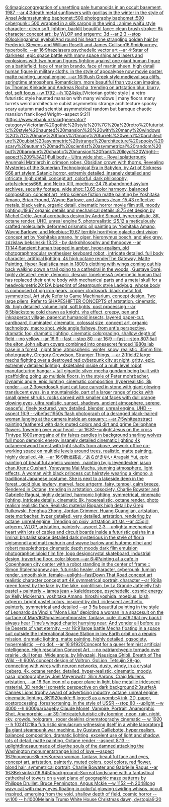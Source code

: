 [6:4](https://www.ebank.nz/aiartgenerator?category=6%3A4)[magic](https://www.ebank.nz/aiartgenerator?category=magic)[congregation of unsettling pale humanoids in an occult basement, 1987 --ar 4:3](https://www.ebank.nz/aiartgenerator?category=congregation%20of%20unsettling%20pale%20humanoids%20in%20an%20occult%20basement%2C%201987%20--ar%204%3A3)[death metal sunflowers with gorillas in the winter in the style of Ansel Adams](https://www.ebank.nz/aiartgenerator?category=death%20metal%20sunflowers%20with%20gorillas%20in%20the%20winter%20in%20the%20style%20of%20Ansel%20Adams)[stunning baphomet::500 photography baphomet::500 cyberpunk:: 500 wrapped in a silk sarong in the wind:: anime waifu style character:: clean soft lighting, backlit beautiful face:: clean brush stroke:: 8k character concept art:: by WLOP and artgerm:: 3d --ar 2:3 --stop 80](https://www.ebank.nz/aiartgenerator?category=stunning%20baphomet%3A%3A500%20photography%20baphomet%3A%3A500%20cyberpunk%3A%3A%20500%20wrapped%20in%20a%20silk%20sarong%20in%20the%20wind%3A%3A%20anime%20waifu%20style%20character%3A%3A%20clean%20soft%20lighting%2C%20backlit%20beautiful%20face%3A%3A%20clean%20brush%20stroke%3A%3A%208k%20character%20concept%20art%3A%3A%20by%20WLOP%20and%20artgerm%3A%3A%203d%20--ar%202%3A3%20--stop%2080)[looking](https://www.ebank.nz/aiartgenerator?category=looking)[animal eyeball](https://www.ebank.nz/aiartgenerator?category=animal%20eyeball)[And round his heart one strangling golden hair by Frederick Stevens and William Rosetti and James Collison](https://www.ebank.nz/aiartgenerator?category=And%20round%20his%20heart%20one%20strangling%20golden%20hair%20by%20Frederick%20Stevens%20and%20William%20Rosetti%20and%20James%20Collison)[16:9](https://www.ebank.nz/aiartgenerator?category=16%3A9)[midjourney.  hyperbolic.  --ar 16:9](https://www.ebank.nz/aiartgenerator?category=midjourney.%20%20hyperbolic.%20%20--ar%2016%3A9)[haze](https://www.ebank.nz/aiartgenerator?category=haze)[lasers psychedelic vector art --ar 4:5](https://www.ebank.nz/aiartgenerator?category=lasers%20psychedelic%20vector%20art%20--ar%204%3A5)[star of darkness, epic space battle with many space ships and lasers and explosions with two human figures fighting against one giant human figure on a battlefield, face of marlon brando, face of martin sheen, high detail human figure in military cloths, in the style of apocalypse now movie poster, matte painting, unreal engine, --ar 16:9](https://www.ebank.nz/aiartgenerator?category=star%20of%20darkness%2C%20epic%20space%20battle%20with%20many%20space%20ships%20and%20lasers%20and%20explosions%20with%20two%20human%20figures%20fighting%20against%20one%20giant%20human%20figure%20on%20a%20battlefield%2C%20face%20of%20marlon%20brando%2C%20face%20of%20martin%20sheen%2C%20high%20detail%20human%20figure%20in%20military%20cloths%2C%20in%20the%20style%20of%20apocalypse%20now%20movie%20poster%2C%20matte%20painting%2C%20unreal%20engine%2C%20--ar%2016%3A9)[lush Greek style medieval sea ​​cliffs, springtime atmosphere,Romanticism, more beautiful than you can imagine, by Thomas Kinkade and Andreas Rocha, trending on artstation,blur, blurry, dof, soft focus --w 1792  --h 1024](https://www.ebank.nz/aiartgenerator?category=lush%20Greek%20style%20medieval%20sea%20%E2%80%8B%E2%80%8Bcliffs%2C%20springtime%20atmosphere%2CRomanticism%2C%20more%20beautiful%20than%20you%20can%20imagine%2C%20by%20Thomas%20Kinkade%20and%20Andreas%20Rocha%2C%20trending%20on%20artstation%2Cblur%2C%20blurry%2C%20dof%2C%20soft%20focus%20--w%201792%20%20--h%201024)[sky.](https://www.ebank.nz/aiartgenerator?category=sky.)[Victorian gothic style | a retro futuristic style haunted mansion  with many windows | many floors many turrets weird architecture cubist asymmetric strange architecture spooky scary autumn mad scientist asymmetrical random but baroque chaotic mansion frank lloyd Wright--aspect 9:21](https://www.ebank.nz/aiartgenerator?category=Victorian%20gothic%20style%20%7C%20a%20retro%20futuristic%20style%20haunted%20mansion%20%20with%20many%20windows%20%7C%20many%20floors%20many%20turrets%20weird%20architecture%20cubist%20asymmetric%20strange%20architecture%20spooky%20scary%20autumn%20mad%20scientist%20asymmetrical%20random%20but%20baroque%20chaotic%20mansion%20frank%20lloyd%20Wright--aspect%209%3A21)[Full body - Ultra wide shot - Royal splatterpunk Anunnaki Matriarch in crimson robes, Obsidian crown with thorns, Revealing Mysteries of the Sumerian Technological Era in Babylon, by Art of Sickness 666 art stylem Satanic horror, extremly detailed, insanely detailed and intricate, high detail, concept art, colorful, dark philosophy, artofsickness666, and Nekro XIII, moebius::24.78 abandoned asylum archives, security footage, wide shot::13.65 color harmony, balanced composition, concept art, retro science fiction matte painting by Yoshitaka Amano, Brian Fround, Wayne Barlowe, and James Jean::15.43 reflective metals, black veins, organic detail, cinematic horror movie film still, moody lighting::19.97 organic details and mechanical details::8.75 set design by Michel Crête, Aerial acrobatics design by André Simard, hyperrealistic, 8K, octane render, UHD, unreal engine 5, photorealistic::25.12 a meticulously crafted molecularly deformed prismatic oil painting by Yoshitaka Amano, Wayne Barlowe, and Moebius::19.67 terribly horrifying galactic dmt vision concept art by Yoshitaka amano, hr giger, hieronymus bosch, and alex grey, zdzislaw beksinski::13.23 - by darkphilosophy and thmooove --ar 11:14](https://www.ebank.nz/aiartgenerator?category=Full%20body%20-%20Ultra%20wide%20shot%20-%20Royal%20splatterpunk%20Anunnaki%20Matriarch%20in%20crimson%20robes%2C%20Obsidian%20crown%20with%20thorns%2C%20Revealing%20Mysteries%20of%20the%20Sumerian%20Technological%20Era%20in%20Babylon%2C%20by%20Art%20of%20Sickness%20666%20art%20stylem%20Satanic%20horror%2C%20extremly%20detailed%2C%20insanely%20detailed%20and%20intricate%2C%20high%20detail%2C%20concept%20art%2C%20colorful%2C%20dark%20philosophy%2C%20artofsickness666%2C%20and%20Nekro%20XIII%2C%20moebius%3A%3A24.78%20abandoned%20asylum%20archives%2C%20security%20footage%2C%20wide%20shot%3A%3A13.65%20color%20harmony%2C%20balanced%20composition%2C%20concept%20art%2C%20retro%20science%20fiction%20matte%20painting%20by%20Yoshitaka%20Amano%2C%20Brian%20Fround%2C%20Wayne%20Barlowe%2C%20and%20James%20Jean%3A%3A15.43%20reflective%20metals%2C%20black%20veins%2C%20organic%20detail%2C%20cinematic%20horror%20movie%20film%20still%2C%20moody%20lighting%3A%3A19.97%20organic%20details%20and%20mechanical%20details%3A%3A8.75%20set%20design%20by%20Michel%20Cr%C3%AAte%2C%20Aerial%20acrobatics%20design%20by%20Andr%C3%A9%20Simard%2C%20hyperrealistic%2C%208K%2C%20octane%20render%2C%20UHD%2C%20unreal%20engine%205%2C%20photorealistic%3A%3A25.12%20a%20meticulously%20crafted%20molecularly%20deformed%20prismatic%20oil%20painting%20by%20Yoshitaka%20Amano%2C%20Wayne%20Barlowe%2C%20and%20Moebius%3A%3A19.67%20terribly%20horrifying%20galactic%20dmt%20vision%20concept%20art%20by%20Yoshitaka%20amano%2C%20hr%20giger%2C%20hieronymus%20bosch%2C%20and%20alex%20grey%2C%20zdzislaw%20beksinski%3A%3A13.23%20-%20by%20darkphilosophy%20and%20thmooove%20--ar%2011%3A14)[4:5](https://www.ebank.nz/aiartgenerator?category=4%3A5)[ancient human trapped in amber, hyper-realism, old photograph](https://www.ebank.nz/aiartgenerator?category=ancient%20human%20trapped%20in%20amber%2C%20hyper-realism%2C%20old%20photograph)[modular synthesiser keyboard robot , intricate detailed, full body character, artificial lighting, 4k high octane render](https://www.ebank.nz/aiartgenerator?category=modular%20synthesiser%20keyboard%20robot%20%2C%20intricate%20detailed%2C%20full%20body%20character%2C%20artificial%20lighting%2C%204k%20high%20octane%20render)[The Gateway, Matte Painting, Hyper Realistic](https://www.ebank.nz/aiartgenerator?category=The%20Gateway%2C%20Matte%20Painting%2C%20Hyper%20Realistic)[a man in 1800’s clothing with wings coming out his back walking down a trail going to a cathedral in the woods , Gustave Doré, highly detailed, eerie, demonic, despair, loneliness](https://www.ebank.nz/aiartgenerator?category=a%20man%20in%201800%E2%80%99s%20clothing%20with%20wings%20coming%20out%20his%20back%20walking%20down%20a%20trail%20going%20to%20a%20cathedral%20in%20the%20woods%20%2C%20Gustave%20Dor%C3%A9%2C%20highly%20detailed%2C%20eerie%2C%20demonic%2C%20despair%2C%20loneliness)[A cybernetic human that has replaced their entire body with mechanical parts and a metal skull for a head](https://www.ebank.nz/aiartgenerator?category=A%20cybernetic%20human%20that%20has%20replaced%20their%20entire%20body%20with%20mechanical%20parts%20and%20a%20metal%20skull%20for%20a%20head)[volumetric](https://www.ebank.nz/aiartgenerator?category=volumetric)[20:12](https://www.ebank.nz/aiartgenerator?category=20%3A12)[A blueprint of Steampunk style Ladybug,   whose body is composed of pig iron gears, copper clockwork, black metal foil, symmetrical, Art style Refer to Game Machinarium.  concept design, Two large pliers, Refer to SHAPESHIFTER CONCEPTS  of artstation, cinematic,  8k, high detailed,  volume light,  soft lights,  post processing    --ar 8:5](https://www.ebank.nz/aiartgenerator?category=A%20blueprint%20of%20Steampunk%20style%20Ladybug%2C%20%20%20whose%20body%20is%20composed%20of%20pig%20iron%20gears%2C%20copper%20clockwork%2C%20black%20metal%20foil%2C%20symmetrical%2C%20Art%20style%20Refer%20to%20Game%20Machinarium.%20%20concept%20design%2C%20Two%20large%20pliers%2C%20Refer%20to%20SHAPESHIFTER%20CONCEPTS%20%20of%20artstation%2C%20cinematic%2C%20%208k%2C%20high%20detailed%2C%20%20volume%20light%2C%20%20soft%20lights%2C%20%20post%20processing%20%20%20%20--ar%208%3A5)[black](https://www.ebank.nz/aiartgenerator?category=black)[stone cold drawn as knight, vhs effect, creepy, pen and ink](https://www.ebank.nz/aiartgenerator?category=stone%20cold%20drawn%20as%20knight%2C%20vhs%20effect%2C%20creepy%2C%20pen%20and%20ink)[papercut village, papercut humanoid insects, layered paper-cut, cardboard, illuminated, cinematic, colossal size, concept art, organic technology, macro shot, wide angle fisheye, from ant's perspective, dramatic fog, dramatic lighting, cinematic colorgrading, shallow depth of field --no yellow --ar 16:9 --fast --stop 80 --ar 16:9 --fast --stop 80](https://www.ebank.nz/aiartgenerator?category=papercut%20village%2C%20papercut%20humanoid%20insects%2C%20layered%20paper-cut%2C%20cardboard%2C%20illuminated%2C%20cinematic%2C%20colossal%20size%2C%20concept%20art%2C%20organic%20technology%2C%20macro%20shot%2C%20wide%20angle%20fisheye%2C%20from%20ant%27s%20perspective%2C%20dramatic%20fog%2C%20dramatic%20lighting%2C%20cinematic%20colorgrading%2C%20shallow%20depth%20of%20field%20--no%20yellow%20--ar%2016%3A9%20--fast%20--stop%2080%20--ar%2016%3A9%20--fast%20--stop%2080)[7:5](https://www.ebank.nz/aiartgenerator?category=7%3A5)[all the elton John album covers combined into one](https://www.ebank.nz/aiartgenerator?category=all%20the%20elton%20John%20album%20covers%20combined%20into%20one)[secret fenced 1980s lab base in a forest , night time, atmospheric, winter, snow, realistic, 35mm film, photography, Gregory Crewdson, Stranger Things, —ar 2:1](https://www.ebank.nz/aiartgenerator?category=secret%20fenced%201980s%20lab%20base%20in%20a%20forest%20%2C%20night%20time%2C%20atmospheric%2C%20winter%2C%20snow%2C%20realistic%2C%2035mm%20film%2C%20photography%2C%20Gregory%20Crewdson%2C%20Stranger%20Things%2C%20%E2%80%94ar%202%3A1)[field](https://www.ebank.nz/aiartgenerator?category=field)[2 large mechs fighting over a destroyed red cyberpunk city at night, gritty, epic, extremely detailed lighting, 4k](https://www.ebank.nz/aiartgenerator?category=2%20large%20mechs%20fighting%20over%20a%20destroyed%20red%20cyberpunk%20city%20at%20night%2C%20gritty%2C%20epic%2C%20extremely%20detailed%20lighting%2C%204k)[detailed,](https://www.ebank.nz/aiartgenerator?category=detailed%2C)[inside of a multi level robot manufacturing hangar + tall gigantic silver mecha gundam being built with scaffolding going up multiple floors, in the style of Peter mohrbacher, Dynamic angle, epic lighting, cinematic composition, hyperrealistic, 8k render --ar 2:3](https://www.ebank.nz/aiartgenerator?category=inside%20of%20a%20multi%20level%20robot%20manufacturing%20hangar%20%2B%20tall%20gigantic%20silver%20mecha%20gundam%20being%20built%20with%20scaffolding%20going%20up%20multiple%20floors%2C%20in%20the%20style%20of%20Peter%20mohrbacher%2C%20Dynamic%20angle%2C%20epic%20lighting%2C%20cinematic%20composition%2C%20hyperrealistic%2C%208k%20render%20--ar%202%3A3)[overdose](https://www.ebank.nz/aiartgenerator?category=overdose)[A giant cat face carved in stone with giant glowing translucent eyes, in a mountainside, part of a larger range of rocks with small green shrubs, rocks carved with smaller cat faces with dull orange glowing eyes, ultra realistic, sunset, shadows, ancient atmosphere, serene, peaceful, finely textured, very detailed, blender, unreal engine, UHD --aspect 16:9 --vibefast](https://www.ebank.nz/aiartgenerator?category=A%20giant%20cat%20face%20carved%20in%20stone%20with%20giant%20glowing%20translucent%20eyes%2C%20in%20a%20mountainside%2C%20part%20of%20a%20larger%20range%20of%20rocks%20with%20small%20green%20shrubs%2C%20rocks%20carved%20with%20smaller%20cat%20faces%20with%20dull%20orange%20glowing%20eyes%2C%20ultra%20realistic%2C%20sunset%2C%20shadows%2C%20ancient%20atmosphere%2C%20serene%2C%20peaceful%2C%20finely%20textured%2C%20very%20detailed%2C%20blender%2C%20unreal%20engine%2C%20UHD%20--aspect%2016%3A9%20--vibefast)[1950s flash photograph of a deranged black-haired woman lunging at the camera inside an ossuary:: --ar 7:5](https://www.ebank.nz/aiartgenerator?category=1950s%20flash%20photograph%20of%20a%20deranged%20black-haired%20woman%20lunging%20at%20the%20camera%20inside%20an%20ossuary%3A%3A%20--ar%207%3A5)[white](https://www.ebank.nz/aiartgenerator?category=white)[abstract painting feathered with dark muted colors and dirt and grime Cellophane flowers Towering over your head --ar 16:8](https://www.ebank.nz/aiartgenerator?category=abstract%20painting%20feathered%20with%20dark%20muted%20colors%20and%20dirt%20and%20grime%20Cellophane%20flowers%20Towering%20over%20your%20head%20--ar%2016%3A8)[1](https://www.ebank.nz/aiartgenerator?category=1)[--uplight](https://www.ebank.nz/aiartgenerator?category=--uplight)[Jesus on the cross Tintype 1800s](https://www.ebank.nz/aiartgenerator?category=Jesus%20on%20the%20cross%20Tintype%201800s)[morgaine of  thr faires candles in background snarling wolves full moon demonic energy insanely detailed cinematic lighting 4k octane](https://www.ebank.nz/aiartgenerator?category=morgaine%20of%20%20thr%20faires%20candles%20in%20background%20snarling%20wolves%20full%20moon%20demonic%20energy%20insanely%20detailed%20cinematic%20lighting%204k%20octane)[redwood forest with light shafts from above, wework office co-working space on multiple levels around trees, realistic, matte painting, highly detailed, 4k, --ar 16:9](https://www.ebank.nz/aiartgenerator?category=redwood%20forest%20with%20light%20shafts%20from%20above%2C%20wework%20office%20co-working%20space%20on%20multiple%20levels%20around%20trees%2C%20realistic%2C%20matte%20painting%2C%20highly%20detailed%2C%204k%2C%20--ar%2016%3A9)[新垣結衣／あらがきゆい Aragaki Yui, epic painting of beautiful angelic women , painting by jc leyendecker, jason chan,Krenz Cushart, Yoneyama Mai Mucha, stunning atmosphere, light effects, A woman with black princess cut hairstyle wearing a kimono, a traditional Japanese costume. She is next to a lakeside deep in the forest..,gold blue jewlery, marvel, face artgerm, fairy, tempel, calm breeze, Rendered in Octane, trending in artstation, cgsociety, Charlie Bowater and Gabrielle Ragusi, highly detailed, harmonic lighting, symmetrical, cinematic lighting, intricate details, cinematic 8k, hyperealistic, octane render, photo realism,realistic face, Realistic material,Biopark,high detail,by Greg Rutkowski, Fenghua Zhong, Jordan Grimmer, Huang Guangjian, artstation, pete morbacher, hyper detailed, very detailed, artstation, rendering by octane, unreal engine, Trending on pixiv, artstation artists --ar 4:5](https://www.ebank.nz/aiartgenerator?category=%E6%96%B0%E5%9E%A3%E7%B5%90%E8%A1%A3%EF%BC%8F%E3%81%82%E3%82%89%E3%81%8C%E3%81%8D%E3%82%86%E3%81%84%20Aragaki%20Yui%2C%20epic%20painting%20of%20beautiful%20angelic%20women%20%2C%20painting%20by%20jc%20leyendecker%2C%20jason%20chan%2CKrenz%20Cushart%2C%20Yoneyama%20Mai%20Mucha%2C%20stunning%20atmosphere%2C%20light%20effects%2C%20A%20woman%20with%20black%20princess%20cut%20hairstyle%20wearing%20a%20kimono%2C%20a%20traditional%20Japanese%20costume.%20She%20is%20next%20to%20a%20lakeside%20deep%20in%20the%20forest..%2Cgold%20blue%20jewlery%2C%20marvel%2C%20face%20artgerm%2C%20fairy%2C%20tempel%2C%20calm%20breeze%2C%20Rendered%20in%20Octane%2C%20trending%20in%20artstation%2C%20cgsociety%2C%20Charlie%20Bowater%20and%20Gabrielle%20Ragusi%2C%20highly%20detailed%2C%20harmonic%20lighting%2C%20symmetrical%2C%20cinematic%20lighting%2C%20intricate%20details%2C%20cinematic%208k%2C%20hyperealistic%2C%20octane%20render%2C%20photo%20realism%2Crealistic%20face%2C%20Realistic%20material%2CBiopark%2Chigh%20detail%2Cby%20Greg%20Rutkowski%2C%20Fenghua%20Zhong%2C%20Jordan%20Grimmer%2C%20Huang%20Guangjian%2C%20artstation%2C%20pete%20morbacher%2C%20hyper%20detailed%2C%20very%20detailed%2C%20artstation%2C%20rendering%20by%20octane%2C%20unreal%20engine%2C%20Trending%20on%20pixiv%2C%20artstation%20artists%20--ar%204%3A5)[girl, artgerm, WLOP, artstation,  painterly--aspect 2:3 --uplight](https://www.ebank.nz/aiartgenerator?category=girl%2C%20artgerm%2C%20WLOP%2C%20artstation%2C%20%20painterly--aspect%202%3A3%20--uplight)[a mechanical heart with lots of cables and circuit boards inside a futuristic geisha in a liminal brutalist space detailed dark mysterious in the style of floria sigismondi and matt mahurin and wayne barlow and tsutomo nihei and robert mapplethorpe cinematic depth moody dark film emulsion photograph](https://www.ebank.nz/aiartgenerator?category=a%20mechanical%20heart%20with%20lots%20of%20cables%20and%20circuit%20boards%20inside%20a%20futuristic%20geisha%20in%20a%20liminal%20brutalist%20space%20detailed%20dark%20mysterious%20in%20the%20style%20of%20floria%20sigismondi%20and%20matt%20mahurin%20and%20wayne%20barlow%20and%20tsutomo%20nihei%20and%20robert%20mapplethorpe%20cinematic%20depth%20moody%20dark%20film%20emulsion%20photograph)[celluloid film fire, logo design](https://www.ebank.nz/aiartgenerator?category=celluloid%20film%20fire%2C%20logo%20design)[crystal skateboard, industrial design, travertine floor, color bloom —ar 6:4](https://www.ebank.nz/aiartgenerator?category=crystal%20skateboard%2C%20industrial%20design%2C%20travertine%20floor%2C%20color%20bloom%20%E2%80%94ar%206%3A4)[Painting af a cafe in Copenhagen city center with a robot standing in the center of frame :: Simon Stalenhag](https://www.ebank.nz/aiartgenerator?category=Painting%20af%20a%20cafe%20in%20Copenhagen%20city%20center%20with%20a%20robot%20standing%20in%20the%20center%20of%20frame%20%3A%3A%20Simon%20Stalenhag)[new age, futuristic healer, character, cyberpunk, lumion render, smooth skin, female](https://www.ebank.nz/aiartgenerator?category=new%20age%2C%20futuristic%20healer%2C%20character%2C%20cyberpunk%2C%20lumion%20render%2C%20smooth%20skin%2C%20female)[--uplight](https://www.ebank.nz/aiartgenerator?category=--uplight)[--fast](https://www.ebank.nz/aiartgenerator?category=--fast)[Down That Road concept art realistic character concept art 4K symmetrical portrait, character --ar 16:8](https://www.ebank.nz/aiartgenerator?category=Down%20That%20Road%20concept%20art%20realistic%20character%20concept%20art%204K%20symmetrical%20portrait%2C%20character%20--ar%2016%3A8)[a green forest by the lake,by the lake, pointillism, by La Grande Jatte](https://www.ebank.nz/aiartgenerator?category=a%20green%20forest%20by%20the%20lake%2Cby%20the%20lake%2C%20pointillism%2C%20by%20La%20Grande%20Jatte)[jelly fish pastel + painterly + james jean + kaleidoscope, psychedelic, cosmic energy by Kelly McKernan, yoshitaka Amano, hiroshi yoshida, moebius, loish, artgerm, bright pastel colors, inspired by dnd, iridescent aesthetic, painterly, symmetrical and detailed --ar 3:5](https://www.ebank.nz/aiartgenerator?category=jelly%20fish%20pastel%20%2B%20painterly%20%2B%20james%20jean%20%2B%20kaleidoscope%2C%20psychedelic%2C%20cosmic%20energy%20by%20Kelly%20McKernan%2C%20yoshitaka%20Amano%2C%20hiroshi%20yoshida%2C%20moebius%2C%20loish%2C%20artgerm%2C%20bright%20pastel%20colors%2C%20inspired%20by%20dnd%2C%20iridescent%20aesthetic%2C%20painterly%2C%20symmetrical%20and%20detailed%20--ar%203%3A5)[a beautiful painting in the style of Leonardo da Vinci's "Mona Lisa" depicting a woman in a spacesuit on the surface of Mars](https://www.ebank.nz/aiartgenerator?category=a%20beautiful%20painting%20in%20the%20style%20of%20Leonardo%20da%20Vinci%27s%20%22Mona%20Lisa%22%20depicting%20a%20woman%20in%20a%20spacesuit%20on%20the%20surface%20of%20Mars)[16:9](https://www.ebank.nz/aiartgenerator?category=16%3A9)[opalescent](https://www.ebank.nz/aiartgenerator?category=opalescent)[monster, fantasy, cute, illust](https://www.ebank.nz/aiartgenerator?category=monster%2C%20fantasy%2C%20cute%2C%20illust)[9:16](https://www.ebank.nz/aiartgenerator?category=9%3A16)[at my back I always hear Time’s wingèd chariot hurrying near; And yonder all before us lie Deserts of vast eternity. --ar 16:9](https://www.ebank.nz/aiartgenerator?category=at%20my%20back%20I%20always%20hear%20Time%E2%80%99s%20wing%C3%A8d%20chariot%20hurrying%20near%3B%20And%20yonder%20all%20before%20us%20lie%20Deserts%20of%20vast%20eternity.%20--ar%2016%3A9)[](https://www.ebank.nz/aiartgenerator?category=)[1](https://www.ebank.nz/aiartgenerator?category=1)[large battle Mecha floating in a space suit outside the International Space Station in low Earth orbit on a repairs mission, dramatic lighting, matte painting, highly detailed, cgsociety, hyperrealistic, --no dof, --ar 16:9](https://www.ebank.nz/aiartgenerator?category=large%20battle%20Mecha%20floating%20in%20a%20space%20suit%20outside%20the%20International%20Space%20Station%20in%20low%20Earth%20orbit%20on%20a%20repairs%20mission%2C%20dramatic%20lighting%2C%20matte%20painting%2C%20highly%20detailed%2C%20cgsociety%2C%20hyperrealistic%2C%20--no%20dof%2C%20--ar%2016%3A9)[1920](https://www.ebank.nz/aiartgenerator?category=1920)[Concept for a queer feminist artificial intelligence. High resolution Concept Art. --no patriarchy](https://www.ebank.nz/aiartgenerator?category=Concept%20for%20a%20queer%20feminist%20artificial%20intelligence.%20High%20resolution%20Concept%20Art.%20--no%20patriarchy)[epic tornado over prairie , dull tones, Wide angle, by Miyazaki, Nausicaa Ghibli, Breath of The Wild --h 600](https://www.ebank.nz/aiartgenerator?category=epic%20tornado%20over%20prairie%20%2C%20dull%20tones%2C%20Wide%20angle%2C%20by%20Miyazaki%2C%20Nausicaa%20Ghibli%2C%20Breath%20of%20The%20Wild%20--h%20600)[A concept design of Voltron, GoLion, Tetsujin 28-go, connecting with wires with neuron networks, dusty, windy, in a crystal iceberg, 4k, octane render, detailed, hyper-realistic, cinematic, moody, nasa, photography by Joel Meyerowitz, Slim Aarons, Craig Mullens, artstation, --ar 16:9](https://www.ebank.nz/aiartgenerator?category=A%20concept%20design%20of%20Voltron%2C%20GoLion%2C%20Tetsujin%2028-go%2C%20connecting%20with%20wires%20with%20neuron%20networks%2C%20dusty%2C%20windy%2C%20in%20a%20crystal%20iceberg%2C%204k%2C%20octane%20render%2C%20detailed%2C%20hyper-realistic%2C%20cinematic%2C%20moody%2C%20nasa%2C%20photography%20by%20Joel%20Meyerowitz%2C%20Slim%20Aarons%2C%20Craig%20Mullens%2C%20artstation%2C%20--ar%2016%3A9)[an icon of a paper plane in light blue metallic iridescent material, 3D render isometric perspective on dark background](https://www.ebank.nz/aiartgenerator?category=an%20icon%20of%20a%20paper%20plane%20in%20light%20blue%20metallic%20iridescent%20material%2C%203D%20render%20isometric%20perspective%20on%20dark%20background)[2:3](https://www.ebank.nz/aiartgenerator?category=2%3A3)[surfer](https://www.ebank.nz/aiartgenerator?category=surfer)[A Cannes Lions trophy award of advertising industry, octane, unreal engine, cinematic lighting, 8K](https://www.ebank.nz/aiartgenerator?category=A%20Cannes%20Lions%20trophy%20award%20of%20advertising%20industry%2C%20octane%2C%20unreal%20engine%2C%20cinematic%20lighting%2C%208K)[1920](https://www.ebank.nz/aiartgenerator?category=1920)[ankh::6 logo::6 as a womb::4 ink, 2D, paper, postprocessing, foreshortening, in the style of USSR --stop 80 --uplight --w 4000 --h 6000](https://www.ebank.nz/aiartgenerator?category=ankh%3A%3A6%20logo%3A%3A6%20as%20a%20womb%3A%3A4%20ink%2C%202D%2C%20paper%2C%20postprocessing%2C%20foreshortening%2C%20in%20the%20style%20of%20USSR%20--stop%2080%20--uplight%20--w%204000%20--h%206000)[garbage](https://www.ebank.nz/aiartgenerator?category=garbage)[by Claude Monet, Vampire, Portrait, Anamorphic Shot, Anamorphic --ar 39:1](https://www.ebank.nz/aiartgenerator?category=by%20Claude%20Monet%2C%20Vampire%2C%20Portrait%2C%20Anamorphic%20Shot%2C%20Anamorphic%20--ar%2039%3A1)[intricate](https://www.ebank.nz/aiartgenerator?category=intricate)[futuristic city looming, neon, rain, night, sky, crowds, hologram , roger deakins cinematography cinematic -- w 1920 -- h 1024](https://www.ebank.nz/aiartgenerator?category=futuristic%20city%20looming%2C%20neon%2C%20rain%2C%20night%2C%20sky%2C%20crowds%2C%20hologram%20%2C%20roger%20deakins%20cinematography%20cinematic%20--%20w%201920%20--%20h%201024)[12:18](https://www.ebank.nz/aiartgenerator?category=12%3A18)[a futuristic simulacrum witnessing itself in a white laboratory](https://www.ebank.nz/aiartgenerator?category=a%20futuristic%20simulacrum%20witnessing%20itself%20in%20a%20white%20laboratory)[🌌🎇](https://www.ebank.nz/aiartgenerator?category=%F0%9F%8C%8C%F0%9F%8E%87)[a giant steampunk war machine, by Gustave Caillebotte, hyper realism, balanced composition, dramatic lighting, excelent use of light and shadow, lots of detail, matte painting, Octane render --aspect 8:13 --uplight](https://www.ebank.nz/aiartgenerator?category=a%20giant%20steampunk%20war%20machine%2C%20by%20Gustave%20Caillebotte%2C%20hyper%20realism%2C%20balanced%20composition%2C%20dramatic%20lighting%2C%20excelent%20use%20of%20light%20and%20shadow%2C%20lots%20of%20detail%2C%20matte%20painting%2C%20Octane%20render%20--aspect%208%3A13%20--uplight)[dinosaur,made of clay](https://www.ebank.nz/aiartgenerator?category=dinosaur%2Cmade%20of%20clay)[the souls of the damned attacking the Washington monument](https://www.ebank.nz/aiartgenerator?category=the%20souls%20of%20the%20damned%20attacking%20the%20Washington%20monument)[strange kind of love —aspect 16:9](https://www.ebank.nz/aiartgenerator?category=strange%20kind%20of%20love%20%E2%80%94aspect%2016%3A9)[nouveau](https://www.ebank.nz/aiartgenerator?category=nouveau)[::8k::](https://www.ebank.nz/aiartgenerator?category=%3A%3A8k%3A%3A)[res](https://www.ebank.nz/aiartgenerator?category=res)[Korean woman, fantasy, beautiful face and eyes, concept art, artstation, painterly, muted colors, cool colors, red flower, blond hair, symmetrical portrait, Charlie Bowater and Gabrielle Ragus --ar 16:8](https://www.ebank.nz/aiartgenerator?category=Korean%20woman%2C%20fantasy%2C%20beautiful%20face%20and%20eyes%2C%20concept%20art%2C%20artstation%2C%20painterly%2C%20muted%20colors%2C%20cool%20colors%2C%20red%20flower%2C%20blond%20hair%2C%20symmetrical%20portrait%2C%20Charlie%20Bowater%20and%20Gabrielle%20Ragus%20--ar%2016%3A8)[Beksinkski](https://www.ebank.nz/aiartgenerator?category=Beksinkski)[16:9](https://www.ebank.nz/aiartgenerator?category=16%3A9)[450](https://www.ebank.nz/aiartgenerator?category=450)[background::](https://www.ebank.nz/aiartgenerator?category=background%3A%3A)[Surreal landscape with a fantastical cathedral of towers on a vast plane of geographic maze patterns by Philippe Druillet, Bruce Pennington, Angus Mckie --w 1152 --h 2048](https://www.ebank.nz/aiartgenerator?category=Surreal%20landscape%20with%20a%20fantastical%20cathedral%20of%20towers%20on%20a%20vast%20plane%20of%20geographic%20maze%20patterns%20by%20Philippe%20Druillet%2C%20Bruce%20Pennington%2C%20Angus%20Mckie%20--w%201152%20--h%202048)[long wavy cat with many eyes floating in colorful glowing swirling whisps, occult inspired, emerging from the void, shallow depth of field, cosmic horror -- w:100 -- h:1000](https://www.ebank.nz/aiartgenerator?category=long%20wavy%20cat%20with%20many%20eyes%20floating%20in%20colorful%20glowing%20swirling%20whisps%2C%20occult%20inspired%2C%20emerging%20from%20the%20void%2C%20shallow%20depth%20of%20field%2C%20cosmic%20horror%20--%20w%3A100%20--%20h%3A1000)[Melania Trump White House Christmas dawn, dystopia](https://www.ebank.nz/aiartgenerator?category=Melania%20Trump%20White%20House%20Christmas%20dawn%2C%20dystopia)[9:20](https://www.ebank.nz/aiartgenerator?category=9%3A20)